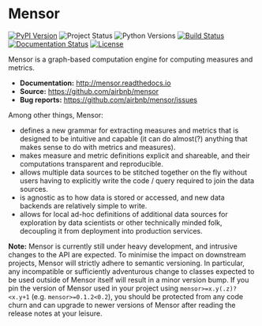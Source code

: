 # Mensor
[![PyPI Version](https://img.shields.io/pypi/v/mensor.svg)](https://pypi.org/project/mensor/)
![Project Status](https://img.shields.io/pypi/status/mensor.svg)
![Python Versions](https://img.shields.io/pypi/pyversions/mensor.svg)
[![Build Status](https://travis-ci.org/airbnb/mensor.svg?branch=master)](https://travis-ci.org/airbnb/mensor)
[![Documentation Status](https://readthedocs.org/projects/mensor/badge/?version=latest)](http://mensor.readthedocs.io/en/latest/?badge=latest)
[![License](https://img.shields.io/github/license/airbnb/mensor.svg)](https://github.com/airbnb/mensor/blob/master/LICENSE)

Mensor is a graph-based computation engine for computing measures and metrics.

- **Documentation:** http://mensor.readthedocs.io
- **Source:** https://github.com/airbnb/mensor
- **Bug reports:** https://github.com/airbnb/mensor/issues

Among other things, Mensor:

- defines a new grammar for extracting measures and metrics that is designed to
  be intuitive and capable (it can do almost(?) anything that makes sense to
  do with metrics and measures).
- makes measure and metric definitions explicit and shareable, and their
  computations transparent and reproducible.
- allows multiple data sources to be stitched together on the fly without users
  having to explicitly write the code / query required to join the data sources.
- is agnostic as to how data is stored or accessed, and new data backends are
  relatively simple to write.
- allows for local ad-hoc definitions of additional data sources for exploration
  by data scientists or other technically minded folk, decoupling it from
  deployment into production services.

**Note:** Mensor is currently still under heavy development, and intrusive
changes to the API are expected. To minimise the impact on downstream projects,
Mensor will strictly adhere to semantic versioning. In particular, any
incompatible or sufficiently adventurous change to classes expected to be used
outside of Mensor itself will result in a minor version bump. If you pin the
version of Mensor used in your project using `mensor>=x.y(.z)?<x.y+1`
(e.g. `mensor>=0.1.2<0.2`), you should be protected from any code churn and can
upgrade to newer versions of Mensor after reading the release notes at your
leisure.
